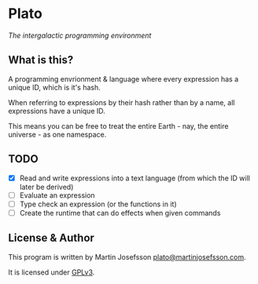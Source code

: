 # Plato

*The intergalactic programming environment*

## What is this?
A programming envrionment & language where every expression has a unique ID, which is it's hash.

When referring to expressions by their hash rather than by a name, all expressions have a unique ID.

This means you can be free to treat the entire Earth - nay, the entire universe - as one namespace.

## TODO

- [x] Read and write expressions into a text language (from which the ID will later be derived)
- [ ] Evaluate an expression
- [ ] Type check an expression (or the functions in it)
- [ ] Create the runtime that can do effects when given commands

## License & Author
This program is written by Martin Josefsson <plato@martinjosefsson.com>.

It is licensed under [GPLv3](https://www.gnu.org/licenses/gpl.html).

